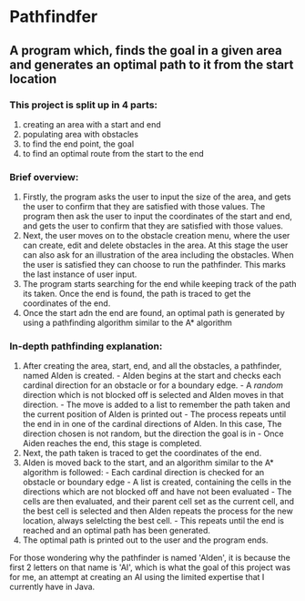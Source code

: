 # Pathfindfer
## A program which, finds the goal in a given area and generates an optimal path to it from the start location

### This project is split up in 4 parts:

  1. creating an area with a start and end
  1. populating area with obstacles
  1. to find the end point, the goal
  1. to find an optimal route from the start to the end


### Brief overview:

  1. Firstly, the program asks the user to input the size of the area, and gets the user to confirm that they are satisfied with those values.
     The program then ask the user to input the coordinates of the start and end, and gets the user to confirm that they are satisfied with those values.
  1. Next, the user moves on to the obstacle creation menu, where the user can create, edit and delete obstacles in the area.
     At this stage the user can also ask for an illustration of the area including the obstacles. 
     When the user is satisfied they can choose to run the pathfinder. This marks the last instance of user input.
  1. The program starts searching for the end while keeping track of the path its taken. Once the end is found, the path is traced to get the coordinates of the end.
  1. Once the start adn the end are found, an optimal path is generated by using a pathfinding algorithm similar to the A* algorithm


### In-depth pathfinding explanation:

  1. After creating the area, start, end, and all the obstacles, a pathfinder, named AIden is created.
    - AIden begins at the start and checks each cardinal direction for an obstacle or for a boundary edge.
    - A *random* direction which is not blocked off is selected and AIden moves in that direction.
    - The move is added to a list to remember the path taken and the current position of AIden is printed out
    - The process repeats until the end in in one of the cardinal directions of AIden. In this case, The direction chosen is not random, but the direction the goal is in
    - Once Aiden reaches the end, this stage is completed.
  1. Next, the path taken is traced to get the coordinates of the end.
  1. AIden is moved back to the start, and an algorithm similar to the A* algorithm is followed:
    - Each cardinal direction is checked for an obstacle or boundary edge
    - A list is created, containing the cells in the directions which are not blocked off and have not been evaluated
    - The cells are then evaluated, and their parent cell set as the current cell, and the best cell is selected and then AIden repeats the process for the new location, always selelcting the best cell.
    - This repeats until the end is reached and an optimal path has been generated.
  1. The optimal path is printed out to the user and the program ends.


For those wondering why the pathfinder is named 'AIden', it is because the first 2 letters on that name is 'AI', which is what the goal of this project was for me, an attempt at creating an AI using the limited expertise that I currently have in Java.
